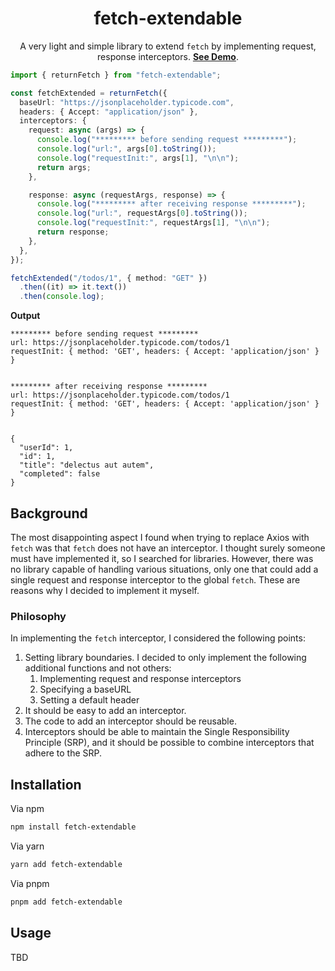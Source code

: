 <h1 align="center">fetch-extendable</h1>

<p align="center">
  A very light and simple library to extend <code>fetch</code> by implementing request, response interceptors.
  <a href="https://stackblitz.com/edit/fetch-extendable" target="_blank"><strong>See Demo</strong></a>.
</p>

```ts
import { returnFetch } from "fetch-extendable";

const fetchExtended = returnFetch({
  baseUrl: "https://jsonplaceholder.typicode.com",
  headers: { Accept: "application/json" },
  interceptors: {
    request: async (args) => {
      console.log("********* before sending request *********");
      console.log("url:", args[0].toString());
      console.log("requestInit:", args[1], "\n\n");
      return args;
    },

    response: async (requestArgs, response) => {
      console.log("********* after receiving response *********");
      console.log("url:", requestArgs[0].toString());
      console.log("requestInit:", requestArgs[1], "\n\n");
      return response;
    },
  },
});

fetchExtended("/todos/1", { method: "GET" })
  .then((it) => it.text())
  .then(console.log);
```

**Output**

```
********* before sending request *********
url: https://jsonplaceholder.typicode.com/todos/1
requestInit: { method: 'GET', headers: { Accept: 'application/json' } } 


********* after receiving response *********
url: https://jsonplaceholder.typicode.com/todos/1
requestInit: { method: 'GET', headers: { Accept: 'application/json' } } 


{
  "userId": 1,
  "id": 1,
  "title": "delectus aut autem",
  "completed": false
}
```

## Background

The most disappointing aspect I found when trying to replace Axios with `fetch` was that `fetch` does not have an
interceptor. I thought surely someone must have implemented it, so I searched for libraries. However, there was no
library capable of handling various situations, only one that could add a single request and response interceptor to
the global `fetch`. These are reasons why I decided to implement it myself.

### Philosophy

In implementing the `fetch` interceptor, I considered the following points:

1. Setting library boundaries. I decided to only implement the following additional functions and not others:
    1. Implementing request and response interceptors
    2. Specifying a baseURL
    3. Setting a default header
2. It should be easy to add an interceptor.
3. The code to add an interceptor should be reusable.
4. Interceptors should be able to maintain the Single Responsibility Principle (SRP),
and it should be possible to combine interceptors that adhere to the SRP.

## Installation

Via npm

```bash
npm install fetch-extendable
```

Via yarn

```bash
yarn add fetch-extendable
```

Via pnpm

```bash
pnpm add fetch-extendable
```

## Usage

TBD
